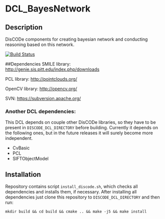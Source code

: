 DCL_BayesNetwork
================

Description
-----------
DisCODe components for creating bayesian network and conducting reasoning based on this network.

[![Build Status](https://travis-ci.org/qiubix/DCL_BayesNetwork.svg?branch=develop)](https://travis-ci.org/qiubix/DCL_BayesNetwork)

##Dependencies
SMILE library:
http://genie.sis.pitt.edu/index.php/downloads

PCL library:
http://pointclouds.org/

OpenCV library:
http://opencv.org/

SVN:
https://subversion.apache.org/

### Another DCL dependencies:
This DCL depends on couple other DisCODe libraries, so they have to be present in `DISCODE_DCL_DIRECTORY` before building. Currently it depends on the following ones, but in the future releases it will surely become more independent.
* CvBasic
* PCL
* SIFTObjectModel

## Installation
Repository contains script `install_discode.sh`, which checks all dependencies and installs them, if necessary.
After installing all dependencies just clone this repository to `DISCODE_DCL_DIRECTORY` and then run:

`mkdir build && cd build && cmake .. && make -j5 && make install`
